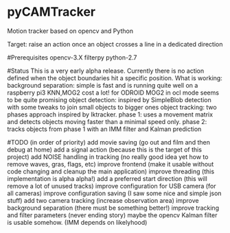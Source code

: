 # pyCAMTracker
Motion tracker based on opencv and Python

Target: raise an action once an object crosses a line in a dedicated direction

#Prerequisites
opencv-3.X
filterpy
python-2.7

#Status
This is a very early alpha release.
Currently there is no action defined when the object boundaries hit a specific position.
What is working:
background separation:
  simple is fast and is running quite well on a raspberry pi3
  KNN,MOG2 cost a lot!
  for ODROID MOG2 in ocl mode seems to be quite promising
object detection:
  inspired by SimpleBlob detection with some tweaks to join small objects to bigger ones
object tracking:
  two phases approach inspired by lktracker.
  phase 1: uses a movement matrix and detects objects moving faster than a minimal speed only.
  phase 2: tracks objects from phase 1 with an IMM filter and Kalman prediction

#TODO (in order of priority)
add movie saving (go out and film and then debug at home)
add a signal action (because this is the target of this project)
add NOISE handling in tracking (no really good idea yet how to remove waves, gras, flags, etc)
improve frontend (make it usable without code changing and cleanup the main application)
improve threading (this implementation is alpha alpha!)
add a preferred start direction (this will remove a lot of unused tracks)
improve configuration for USB camera (for all cameras)
improve configuration saving (I saw some nice and simple json stuff)
add two camera tracking (increase observation area)
improve background separation (there must be something better!)
improve tracking and filter parameters (never ending story)
maybe the opencv Kalman filter is usable somehow. (IMM depends on likelyhood)
